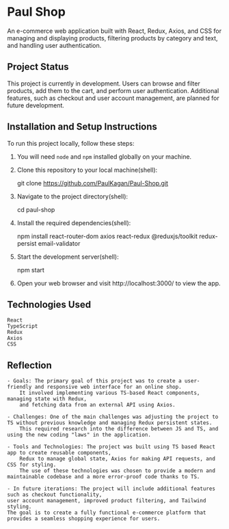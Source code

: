 # Paul Shop

An e-commerce web application built with React, Redux, Axios, and CSS for managing and displaying products, filtering products by category and text, and handling user authentication.

## Project Status

This project is currently in development. Users can browse and filter products, add them to the cart, and perform user authentication. Additional features, such as checkout and user account management, are planned for future development.


## Installation and Setup Instructions

To run this project locally, follow these steps:

1. You will need `node` and `npm` installed globally on your machine.

2. Clone this repository to your local machine(shell):

    git clone https://github.com/PaulKagan/Paul-Shop.git

3. Navigate to the project directory(shell):

    cd paul-shop

4. Install the required dependencies(shell):

    npm install react-router-dom axios  react-redux @reduxjs/toolkit redux-persist email-validator

5. Start the development server(shell):

    npm start

6. Open your web browser and visit http://localhost:3000/ to view the app.

## Technologies Used
    React
    TypeScript
    Redux
    Axios
    CSS

## Reflection

    - Goals: The primary goal of this project was to create a user-friendly and responsive web interface for an online shop.
        It involved implementing various TS-based React components, managing state with Redux,
        and fetching data from an external API using Axios.

    - Challenges: One of the main challenges was adjusting the project to TS without previous knowledge and managing Redux persistent states.
        This required research into the difference between JS and TS, and using the new coding "laws" in the application.

    - Tools and Technologies: The project was built using TS based React app to create reusable components,
        Redux to manage global state, Axios for making API requests, and CSS for styling.
        The use of these technologies was chosen to provide a modern and maintainable codebase and a more error-proof code thanks to TS.

    - In future iterations: The project will include additional features such as checkout functionality,
    user account management, improved product filtering, and Tailwind styling.
    The goal is to create a fully functional e-commerce platform that provides a seamless shopping experience for users.
    
